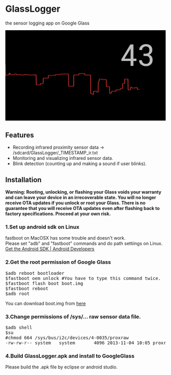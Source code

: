 GlassLogger
===========

the sensor logging app on Google Glass

![screen shot](/ss/blink_counter.png)

## Features

* Recording infrared proximity sensor data -> /sdcard/GlassLogger/\_TIMESTAMP\_ir.txt
* Monitoring and visualizing infrared sensor data.
* Blink detection (counting up and making a sound if user blinks).

## Installation

**Warning: Rooting, unlocking, or flashing your Glass voids your warranty and can leave your device in an irrecoverable state. You will no longer receive OTA updates if you unlock or root your Glass. There is no guarantee that you will receive OTA updates even after flashing back to factory specifications. Proceed at your own risk.**

### 1.Set up android sdk on Linux

fastboot on MacOSX has some trouble and doesn't work.<br>
Please set "adb" and "fastboot" commands and do path settiings on Linux.<br>
[Get the Android SDK | Android Developers](https://developer.android.com/sdk/index.html)

### 2.Get the root permission of Google Glass

<pre>
$adb reboot bootloader
$fastboot oem unlock #You have to type this command twice.
$fastboot flash boot boot.img
$fastboot reboot
$adb root
</pre>

You can download boot.img from [here]("https://developers.google.com/glass/downloads/system")

### 3.Change permissions of /sys/... raw sensor data file.

<pre>
$adb shell
$su
#chmod 664 /sys/bus/i2c/devices/4-0035/proxraw
-rw-rw-r-- system   system       4096 2013-11-04 10:05 proxraw
</pre>

### 4.Build GlassLogger.apk and install to GoogleGlass

Please build the .apk file by eclipse or android studio.
